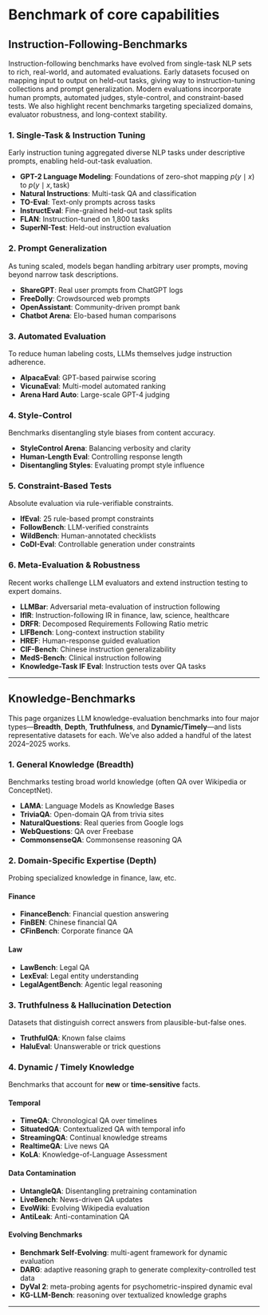 # Benchmark of core capabilities

## Instruction-Following-Benchmarks
Instruction-following benchmarks have evolved from single-task NLP sets to rich, real-world, and automated evaluations. Early datasets focused on mapping input to output on held-out tasks, giving way to instruction-tuning collections and prompt generalization. Modern evaluations incorporate human prompts, automated judges, style-control, and constraint-based tests. We also highlight recent benchmarks targeting specialized domains, evaluator robustness, and long-context stability.

### 1. Single-Task & Instruction Tuning  
Early instruction tuning aggregated diverse NLP tasks under descriptive prompts, enabling held-out-task evaluation.  
- **GPT-2 Language Modeling**: Foundations of zero-shot mapping $p(y\mid x)$ to $p(y\mid x,\text{task})$   
- **Natural Instructions**: Multi-task QA and classification   
- **TO-Eval**: Text-only prompts across tasks   
- **InstructEval**: Fine-grained held-out task splits   
- **FLAN**: Instruction-tuned on 1,800 tasks   
- **SuperNI-Test**: Held-out instruction evaluation 

### 2. Prompt Generalization  
As tuning scaled, models began handling arbitrary user prompts, moving beyond narrow task descriptions.  
- **ShareGPT**: Real user prompts from ChatGPT logs   
- **FreeDolly**: Crowdsourced web prompts   
- **OpenAssistant**: Community-driven prompt bank   
- **Chatbot Arena**: Elo-based human comparisons   

### 3. Automated Evaluation  
To reduce human labeling costs, LLMs themselves judge instruction adherence.  
- **AlpacaEval**: GPT-based pairwise scoring   
- **VicunaEval**: Multi-model automated ranking   
- **Arena Hard Auto**: Large-scale GPT-4 judging   

### 4. Style-Control  
Benchmarks disentangling style biases from content accuracy.  
- **StyleControl Arena**: Balancing verbosity and clarity   
- **Human-Length Eval**: Controlling response length   
- **Disentangling Styles**: Evaluating prompt style influence   

### 5. Constraint-Based Tests  
Absolute evaluation via rule-verifiable constraints.  
- **IfEval**: 25 rule-based prompt constraints   
- **FollowBench**: LLM-verified constraints   
- **WildBench**: Human-annotated checklists
- **CoDI-Eval**: Controllable generation under constraints 

### 6. Meta-Evaluation & Robustness  
Recent works challenge LLM evaluators and extend instruction testing to expert domains.  
- **LLMBar**: Adversarial meta-evaluation of instruction following 
- **IfIR**: Instruction-following IR in finance, law, science, healthcare 
- **DRFR**: Decomposed Requirements Following Ratio metric 
- **LIFBench**: Long-context instruction stability   
- **HREF**: Human-response guided evaluation 
- **CIF-Bench**: Chinese instruction generalizability 
- **MedS-Bench**: Clinical instruction following 
- **Knowledge-Task IF Eval**: Instruction tests over QA tasks 
---



## Knowledge-Benchmarks

This page organizes LLM knowledge-evaluation benchmarks into four major types—**Breadth**, **Depth**, **Truthfulness**, and **Dynamic/Timely**—and lists representative datasets for each. We’ve also added a handful of the latest 2024–2025 works.

### 1. General Knowledge (Breadth)  
Benchmarks testing broad world knowledge (often QA over Wikipedia or ConceptNet).  
- **LAMA**: Language Models as Knowledge Bases   
- **TriviaQA**: Open-domain QA from trivia sites   
- **NaturalQuestions**: Real queries from Google logs   
- **WebQuestions**: QA over Freebase   
- **CommonsenseQA**: Commonsense reasoning QA   

### 2. Domain-Specific Expertise (Depth)  
Probing specialized knowledge in finance, law, etc.  
#### Finance
- **FinanceBench**: Financial question answering   
- **FinBEN**: Chinese financial QA   
- **CFinBench**: Corporate finance QA
#### Law
- **LawBench**: Legal QA   
- **LexEval**: Legal entity understanding   
- **LegalAgentBench**: Agentic legal reasoning   

### 3. Truthfulness & Hallucination Detection  
Datasets that distinguish correct answers from plausible-but-false ones.  
- **TruthfulQA**: Known false claims   
- **HaluEval**: Unanswerable or trick questions   

### 4. Dynamic / Timely Knowledge  
Benchmarks that account for **new** or **time-sensitive** facts.  
#### Temporal
- **TimeQA**: Chronological QA over timelines   
- **SituatedQA**: Contextualized QA with temporal info   
- **StreamingQA**: Continual knowledge streams   
- **RealtimeQA**: Live news QA   
- **KoLA**: Knowledge-of-Language Assessment
#### Data Contamination
- **UntangleQA**: Disentangling pretraining contamination   
- **LiveBench**: News-driven QA updates   
- **EvoWiki**: Evolving Wikipedia evaluation   
- **AntiLeak**: Anti-contamination QA   
#### Evolving Benchmarks  
- **Benchmark Self-Evolving**: multi-agent framework for dynamic evaluation
- **DARG**: adaptive reasoning graph to generate complexity-controlled test data
- **DyVal 2**: meta-probing agents for psychometric-inspired dynamic eval
- **KG-LLM-Bench**: reasoning over textualized knowledge graphs
---
